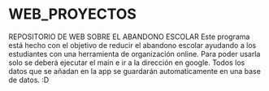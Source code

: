 # WEB_PROYECTOS
REPOSITORIO DE WEB SOBRE EL ABANDONO ESCOLAR
Este programa está hecho con el objetivo de reducir el abandono escolar ayudando a los estudiantes con una herramienta de organización online.
Para poder usarla solo se deberá ejecutar el main e ir a la dirección en google.
Todos los datos que se añadan en la app se guardarán automaticamente en una base de datos.
:D
